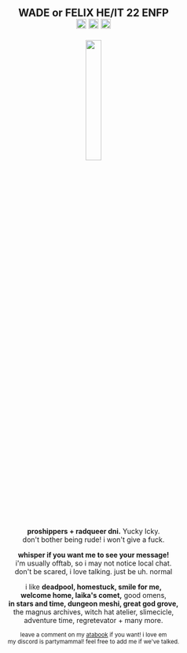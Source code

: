 <h2 p align="center">WADE or FELIX HE/IT 22 ENFP
<br><img src="https://files.catbox.moe/lyogii.png" height="20px"> <img src="https://files.catbox.moe/od5klh.png" height="20px"> <img src="https://files.catbox.moe/ud4nx6.png" height="20px"></h2>
<p align="center"><img src="https://files.catbox.moe/jel54b.gif" width="25%"></p>
<p align="center">
<b>proshippers + radqueer dni.</b> Yucky Icky.
<br>don't bother being rude! i won't give a fuck.</p>
<p align="center"><b>whisper if you want me to see your message!</b>
<br>i'm usually offtab, so i may not notice local chat.
<br>don't be scared, i love talking. just be uh. normal</p>
<p align="center">
i like <b>deadpool, homestuck, smile for me,</b> 
<br><b>welcome home, laika's comet,</b> good omens,
<br><b>in stars and time, dungeon meshi, great god grove,</b>
<br>the magnus archives, witch hat atelier, slimecicle,
<br>adventure time, regretevator + many more.
</p>
<p align="center"><sub>leave a comment on my <a href="https://inspekta.atabook.org/">atabook</a> if you want! i love em</sub>
<br><sup>my discord is partymammal! feel free to add me if we've talked.</sup></p>
